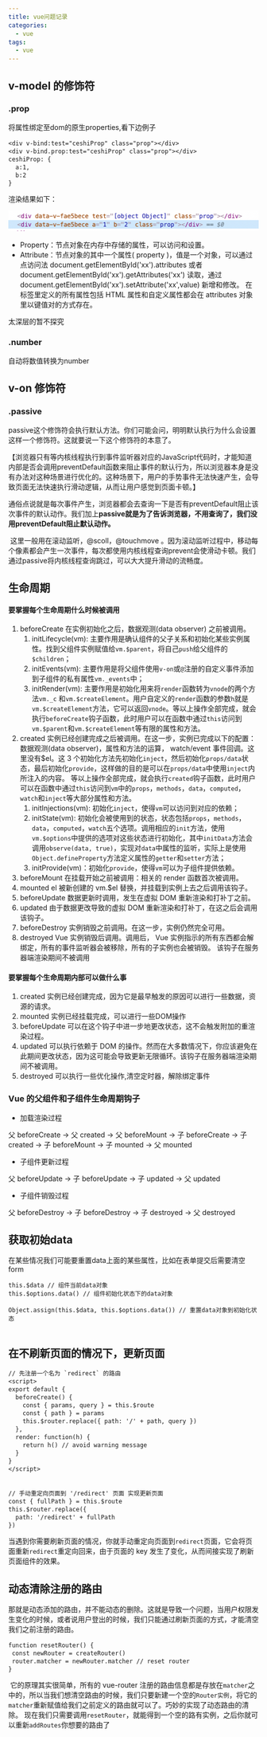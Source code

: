 ```yaml
---
title: vue问题记录
categories: 
  - vue
tags: 
  - vue
---
```


## v-model 的修饰符
### .prop
将属性绑定至dom的原生properties,看下边例子

```
<div v-bind:test="ceshiProp" class="prop"></div>
<div v-bind.prop:test="ceshiProp" class="prop"></div>
ceshiProp: {
  a:1,
  b:2	
}
```

渲染结果如下：

![image-20210121155711009](vue//image-20210121155711009.png)

- Property：节点对象在内存中存储的属性，可以访问和设置。
- Attribute：节点对象的其中一个属性( property )，值是一个对象，可以通过点访问法 document.getElementById('xx').attributes 或者 document.getElementById('xx').getAttributes('xx') 读取，通过 document.getElementById('xx').setAttribute('xx',value) 新增和修改。
  在标签里定义的所有属性包括 HTML 属性和自定义属性都会在 attributes 对象里以键值对的方式存在。

太深层的暂不探究

### .number

自动将数值转换为number

## v-on 修饰符

### .passive

passive这个修饰符会执行默认方法。你们可能会问，明明默认执行为什么会设置这样一个修饰符。这就要说一下这个修饰符的本意了。

​    【浏览器只有等内核线程执行到事件监听器对应的JavaScript代码时，才能知道内部是否会调用preventDefault函数来阻止事件的默认行为，所以浏览器本身是没有办法对这种场景进行优化的。这种场景下，用户的手势事件无法快速产生，会导致页面无法快速执行滑动逻辑，从而让用户感觉到页面卡顿。】

​    通俗点说就是每次事件产生，浏览器都会去查询一下是否有preventDefault阻止该次事件的默认动作。我们加上**passive就是为了告诉浏览器，不用查询了，我们没用preventDefault阻止默认动作。**

​    这里一般用在滚动监听，@scoll，@touchmove 。因为滚动监听过程中，移动每个像素都会产生一次事件，每次都使用内核线程查询prevent会使滑动卡顿。我们通过passive将内核线程查询跳过，可以大大提升滑动的流畅度。

## 生命周期

#### 要掌握每个生命周期什么时候被调用

1. beforeCreate 在实例初始化之后，数据观测(data observer) 之前被调用。
   1. initLifecycle(vm): 主要作用是确认组件的父子关系和初始化某些实例属性。找到父组件实例赋值给`vm.$parent`，将自己`push`给父组件的`$children`；
   2. initEvents(vm): 主要作用是将父组件使用`v-on`或`@`注册的自定义事件添加到子组件的私有属性`vm._events`中；
   3. initRender(vm): 主要作用是初始化用来将`render`函数转为`vnode`的两个方法`vm._c` 和`vm.$createElement`。用户自定义的`render`函数的参数`h`就是`vm.$createElement`方法，它可以返回`vnode`。等以上操作全部完成，就会执行`beforeCreate`钩子函数，此时用户可以在函数中通过`this`访问到`vm.$parent`和`vm.$createElement`等有限的属性和方法。
2. created 实例已经创建完成之后被调用。在这一步，实例已完成以下的配置：数据观测(data observer)，属性和方法的运算，
   watch/event 事件回调。这里没有$el。这 3 个初始化方法先初始化`inject`，然后初始化`props/data`状态，最后初始化`provide`，这样做的目的是可以在`props/data`中使用`inject`内所注入的内容。
   等以上操作全部完成，就会执行`created`钩子函数，此时用户可以在函数中通过`this`访问到`vm`中的`props`，`methods`，`data`，`computed`，`watch`和`inject`等大部分属性和方法。
   1. initInjections(vm): 初始化`inject`，使得`vm`可以访问到对应的依赖；
   2. initState(vm): 初始化会被使用到的状态，状态包括`props`，`methods`，`data`，`computed`，`watch`五个选项。调用相应的`init`方法，使用`vm.$options`中提供的选项对这些状态进行初始化，其中`initData`方法会调用`observe(data, true)`，实现对`data`中属性的监听，实际上是使用`Object.defineProperty`方法定义属性的`getter`和`setter`方法；
   3. initProvide(vm)：初始化`provide`，使得`vm`可以为子组件提供依赖。
3. beforeMount 在挂载开始之前被调用：相关的 render 函数首次被调用。
4. mounted el 被新创建的 vm.$el 替换，并挂载到实例上去之后调用该钩子。
5. beforeUpdate 数据更新时调用，发生在虚拟 DOM 重新渲染和打补丁之前。
6. updated 由于数据更改导致的虚拟 DOM 重新渲染和打补丁，在这之后会调用该钩子。
7. beforeDestroy 实例销毁之前调用。在这一步，实例仍然完全可用。
8. destroyed Vue 实例销毁后调用。调用后， Vue
   实例指示的所有东西都会解绑定，所有的事件监听器会被移除，所有的子实例也会被销毁。 该钩子在服务器端渲染期间不被调用

#### 要掌握每个生命周期内部可以做什么事

1. created 实例已经创建完成，因为它是最早触发的原因可以进行一些数据，资源的请求。
2. mounted 实例已经挂载完成，可以进行一些DOM操作
3. beforeUpdate 可以在这个钩子中进一步地更改状态，这不会触发附加的重渲染过程。
4. updated 可以执行依赖于 DOM 的操作。然而在大多数情况下，你应该避免在此期间更改状态，因为这可能会导致更新无限循环。该钩子在服务器端渲染期间不被调用。
5. destroyed 可以执行一些优化操作,清空定时器，解除绑定事件

### Vue 的父组件和子组件生命周期钩子

- 加载渲染过程

父 beforeCreate -> 父 created -> 父 beforeMount -> 子 beforeCreate -> 子 created -> 子 beforeMount -> 子 mounted -> 父 mounted

- 子组件更新过程

父 beforeUpdate -> 子 beforeUpdate -> 子 updated -> 父 updated

- 子组件销毁过程

父 beforeDestroy -> 子 beforeDestroy -> 子 destroyed -> 父 destroyed

## 获取初始data
在某些情况我们可能要重置data上面的某些属性，比如在表单提交后需要清空form
```
this.$data // 组件当前data对象
this.$options.data() // 组件初始化状态下的data对象

Object.assign(this.$data, this.$options.data()) // 重置data对象到初始化状态
 
```

## 在不刷新页面的情况下，更新页面

```
// 先注册一个名为 `redirect` 的路由
<script>
export default {
  beforeCreate() {
    const { params, query } = this.$route
    const { path } = params
    this.$router.replace({ path: '/' + path, query })
  },
  render: function(h) {
    return h() // avoid warning message
  }
}
</script>


// 手动重定向页面到 '/redirect' 页面 实现更新页面
const { fullPath } = this.$route
this.$router.replace({
  path: '/redirect' + fullPath
})

```

当遇到你需要刷新页面的情况，你就手动重定向页面到`redirect`页面，它会将页面重新`redirect`重定向回来，由于页面的 key 发生了变化，从而间接实现了刷新页面组件的效果。

## 动态清除注册的路由

​	那就是动态添加的路由，并不能动态的删除。这就是导致一个问题，当用户权限发生变化的时候，或者说用户登出的时候，我们只能通过刷新页面的方式，才能清空我们之前注册的路由。

```
function resetRouter() {
 const newRouter = createRouter()
 router.matcher = newRouter.matcher // reset router
}
```

​	它的原理其实很简单，所有的 vue-router 注册的路由信息都是存放在`matcher`之中的，所以当我们想清空路由的时候，我们只要新建一个空的`Router实例`，将它的`matcher`重新赋值给我们之前定义的路由就可以了。巧妙的实现了动态路由的清除。 现在我们只需要调用`resetRouter`，就能得到一个空的路有实例，之后你就可以重新`addRoutes`你想要的路由了

